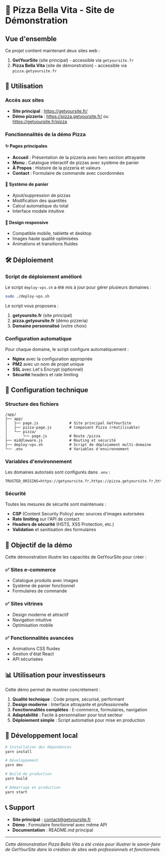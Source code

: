 # 🍕 Pizza Bella Vita - Site de Démonstration

## Vue d'ensemble

Ce projet contient maintenant deux sites web :

1. **GetYourSite** (site principal) - accessible via `getyoursite.fr`
2. **Pizza Bella Vita** (site de démonstration) - accessible via `pizza.getyoursite.fr`

## 🚀 Utilisation

### Accès aux sites

- **Site principal** : https://getyoursite.fr/
- **Démo pizzeria** : https://pizza.getyoursite.fr/ ou https://getyoursite.fr/pizza

### Fonctionnalités de la démo Pizza

#### ✨ Pages principales
- **Accueil** : Présentation de la pizzeria avec hero section attrayante
- **Menu** : Catalogue interactif de pizzas avec système de panier
- **À Propos** : Histoire de la pizzeria et valeurs
- **Contact** : Formulaire de commande avec coordonnées

#### 🛒 Système de panier
- Ajout/suppression de pizzas
- Modification des quantités
- Calcul automatique du total
- Interface modale intuitive

#### 📱 Design responsive
- Compatible mobile, tablette et desktop
- Images haute qualité optimisées
- Animations et transitions fluides

## 🛠️ Déploiement

### Script de déploiement amélioré

Le script `deploy-vps.sh` a été mis à jour pour gérer plusieurs domaines :

```bash
sudo ./deploy-vps.sh
```

Le script vous proposera :
1. **getyoursite.fr** (site principal)
2. **pizza.getyoursite.fr** (démo pizzeria)
3. **Domaine personnalisé** (votre choix)

### Configuration automatique

Pour chaque domaine, le script configure automatiquement :
- **Nginx** avec la configuration appropriée
- **PM2** avec un nom de projet unique
- **SSL** avec Let's Encrypt (optionnel)
- **Sécurité** headers et rate limiting

## 🔧 Configuration technique

### Structure des fichiers
```
/app/
├── app/
│   ├── page.js              # Site principal GetYourSite
│   ├── pizza-page.js        # Composant Pizza (réutilisable)
│   └── pizza/
│       └── page.js          # Route /pizza
├── middleware.js            # Routing et sécurité
├── deploy-vps.sh            # Script de déploiement multi-domaine
└── .env                     # Variables d'environnement
```

### Variables d'environnement

Les domaines autorisés sont configurés dans `.env` :
```
TRUSTED_ORIGINS=https://getyoursite.fr,https://pizza.getyoursite.fr,http://localhost:3000
```

### Sécurité

Toutes les mesures de sécurité sont maintenues :
- **CSP** (Content Security Policy) avec sources d'images autorisées
- **Rate limiting** sur l'API de contact
- **Headers de sécurité** (HSTS, XSS Protection, etc.)
- **Validation** et sanitisation des formulaires

## 🎯 Objectif de la démo

Cette démonstration illustre les capacités de GetYourSite pour créer :

### ✅ Sites e-commerce
- Catalogue produits avec images
- Système de panier fonctionnel
- Formulaires de commande

### ✅ Sites vitrines
- Design moderne et attractif
- Navigation intuitive
- Optimisation mobile

### ✅ Fonctionnalités avancées
- Animations CSS fluides
- Gestion d'état React
- API sécurisées

## 📊 Utilisation pour investisseurs

Cette démo permet de montrer concrètement :

1. **Qualité technique** : Code propre, sécurisé, performant
2. **Design moderne** : Interface attrayante et professionnelle
3. **Fonctionnalités complètes** : E-commerce, formulaires, navigation
4. **Adaptabilité** : Facile à personnaliser pour tout secteur
5. **Déploiement simple** : Script automatisé pour mise en production

## 🔄 Développement local

```bash
# Installation des dépendances
yarn install

# Développement
yarn dev

# Build de production
yarn build

# Démarrage en production
yarn start
```

## 📞 Support

- **Site principal** : contact@getyoursite.fr
- **Démo** : Formulaire fonctionnel avec même API
- **Documentation** : README.md principal

---

*Cette démonstration Pizza Bella Vita a été créée pour illustrer le savoir-faire de GetYourSite dans la création de sites web professionnels et fonctionnels.*